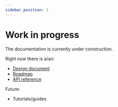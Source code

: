 ```yaml
---
sidebar_position: 1
---
```


# Work in progress

The documentation is currently under construction.

Right now there is a/an:
* [Design document](design-doc.md)
* [Roadmap](roadmap.md)
* <a href="/ref/index.html" target="_parent">API reference</a>

Future:
* Tutorials/guides
